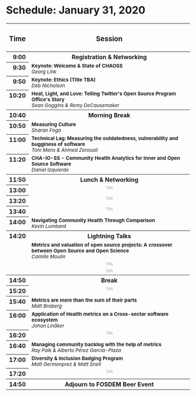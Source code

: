 # Schedule: January 31, 2020

<table>
<thead>
<!-- Header -->
<tr valign=top>
<th><h3 align=center>Time</h3>
<th colspan=2><h3 align=center>Session</h3>
<!-- Body -->

<tbody>

<!-- 9:00 - 9:30 --><!--CONFIRMED--><!--INTERIM-->
<tr valign=top>
<th align=right><time>9:00</time>
<th colspan=2><!--Interim-->
Registration & Networking

<!-- 9:30 - 9:50 --><!--UNCONFIRMED--><!--KEYNOTE-->
<tr valign=top>
<th align=right><time>9:30</time>
<td align=left><small><!--Session-->
<b>Keynote: Welcome & State of CHAOSS</b><br/>
<cite><author>Georg Link</author></cite>
<td align=center><small>

<!-- [<kbd>Slides</kbd>]() -->
<!-- [<kbd>Video</kbd>]() -->

<!-- 9:50 - 10:20 --><!--UNCONFIRMED--><!--KEYNOTE-->
<tr valign=top>
<th align=right><time>9:50</time>
<td align=left><small><!--Session-->
<b>Keynote: Ethics (Title TBA)</b><br/>
<cite><author>Deb Nicholson</author></cite>
<td align=center><small>

<!-- [<kbd>Slides</kbd>]() -->
<!-- [<kbd>Video</kbd>]() -->

<!-- 10:20 - 10:40 --><!--CONFIRMED-->
<tr valign=top>
<th align=right><time>10:20</time>
<td align=left><small><!--Session-->
<b>Heat, Light, and Love: Telling Twitter's Open Source Program Office's Story</b><br/>
<cite><author>Sean Goggins & Remy DeCausemaker</author></cite>
<td align=center><small>

<!-- [<kbd>Slides</kbd>]() -->

<!-- [<kbd>Video</kbd>]() -->

<tbody>

<!-- 10:40 - 10:50 --><!--CONFIRMED--><!--INTERIM-->
<tr valign=top>
<th align=right><time>10:40</time>
<th colspan=2><!--Interim-->
Morning Break

<!-- 10:50 - 11:00 --><!--CONFIRMED-->
<tr valign=top>
<th align=right><time>10:50</time>
<td align=left><small><!--Session-->
<b>Measuring Culture</b><br/>
<cite><author>Sharan Foga</author></cite>
<td align=center><small>

<!-- [<kbd>Slides</kbd>]() -->

<!-- [<kbd>Video</kbd>]() -->

<!-- 11:00 - 11:20 --><!--CONFIRMED-->
<tr valign=top>
<th align=right><time>11:00</time>
<td align=left><small><!--Session-->
<b>Technical Lag: Measuring the outdatedness, vulnerability and bugginess of software</b><br/>
<cite><author>Tom Mens & Ahmed Zerouali</author></cite>
<td align=center><small>

<!-- [<kbd>Slides</kbd>]() -->

<!-- [<kbd>Video</kbd>]() -->

<!-- 11:20 - 11:50 --><!--CONFIRMED-->
<tr valign=top>
<th align=right><time>11:20</time>
<td align=left><small><!--Session-->
<b>CHA-IO-SS - Community Health Analytics for Inner and Open Source Software</b><br/>
<cite><author>Daniel Izquierdo</author></cite>
<td align=center><small>

<!-- [<kbd>Slides</kbd>]() -->

<!-- [<kbd>Video</kbd>]() -->

<tbody>

<!-- 11:50 - 13:00 --><!--CONFIRMED--><!--INTERIM-->
<tr valign=top>
<th align=right><time>11:50</time>
<th colspan=2><!--Interim-->
Lunch & Networking

<!-- 13:00 - 13:20 --><!--UNCONFIRMED--><!--KEYNOTE-->
<tr valign=top>
<th align=right><time>13:00</time>
<td align=center colspan=2><small><!--Session-->
<b><samp style="color:#9999">TBA</samp></b><br/>
<!-- <cite><author hidden><samp style="color:#9999">TBA</samp></author></cite> -->
<!--<td hidden align=left><small>--><!--Session-->
<!--<td hidden align=center><small>-->

<!-- [<kbd>Slides</kbd>]() -->
<!-- [<kbd>Video</kbd>]() -->

<!-- 13:20 - 13:40 --><!--UNCONFIRMED--><!--SESSION-->
<tr valign=top>
<th align=right><time>13:20</time>
<td align=center colspan=2><small><!--Session-->
<b><samp style="color:#9999">TBA</samp></b><br/>
<!-- <cite><author hidden><samp style="color:#9999">TBA</samp></author></cite> -->
<!--<td hidden align=left><small>--><!--Session-->
<!--<td hidden align=center><small>-->

<!-- [<kbd>Slides</kbd>]() -->
<!-- [<kbd>Video</kbd>]() -->

<!-- 13:40 - 14:00 --><!--UNCONFIRMED-->
<tr valign=top>
<th align=right><time>13:40</time>
<td align=center colspan=2><small><!--Session-->
<b><samp style="color:#9999">TBA</samp></b><br/>
<!-- <cite><author hidden><samp style="color:#9999">TBA</samp></author></cite> -->
<!--<td hidden align=left><small>--><!--Session-->
<!--<td hidden align=center><small>-->

<!-- [<kbd>Slides</kbd>]() -->
<!-- [<kbd>Video</kbd>]() -->

<!-- 14:00 - 14:20 --><!--CONFIRMED-->
<tr valign=top>
<th align=right><time>14:00</time>
<td align=left><small><!--Session-->
<b>Navigating Community Health Through Comparison</b><br/>
<cite><author>Kevin Lumbard</author></cite>
<td align=center><small>

<!-- [<kbd>Slides</kbd>]() -->

<!-- [<kbd>Video</kbd>]() -->

<!-- 14:20 - 14:50  --><!--UNCONFIRMED--><!--SESSION-->
<tr valign=top>
<th rowspan=4><time>14:20</time>
<th colspan=2><!--Session-->
Lightning Talks

<!-- 14:20 - 14:50  --><!--CONFIRMED-->
<tr valign=top><td><small><b>Metrics and valuation of open source projects: A crossover between Open Source and Open Science</b><br/>
<cite><author>Camille Moulin</author></cite>
<td align=center><small>

<!-- [<kbd>Slides</kbd>]() -->

<!-- [<kbd>Video</kbd>]() -->

<!-- 14:20 - 14:50  --><!--UNCONFIRMED--><!--TALK-->
<tr valign=top>
<td align=center colspan=2><!--Talk-->
<small><b><samp style="color:#9999">TBA</samp></b>
<!--<td hidden ><small><b></b><br/>-->
<!--<td hidden align=center><small>-->

<!-- [<kbd>Slides</kbd>]() -->
<!-- [<kbd>Video</kbd>]() -->

<!-- 14:20 - 14:50  --><!--UNCONFIRMED--><!--TALK-->
<tr valign=top>
<td align=center colspan=2><!--Talk-->
<small><b><samp style="color:#9999">TBA</samp></b>
<!--<td hidden ><small><b></b><br/>-->
<!--<td hidden align=center><small>-->

<!-- [<kbd>Slides</kbd>]() -->
<!-- [<kbd>Video</kbd>]() -->

<tbody>

<!-- 14:50 - 15:20 --><!--CONFIRMED--><!--INTERIM-->
<tr valign=top>
<th align=right><time>14:50</time>
<th colspan=2><!--Interim-->
Break

<!-- 15:20 - 15:40 --><!--UNCONFIRMED-->
<tr valign=top>
<th align=right><time>15:20</time>
<td align=center colspan=2><small><!--Session-->
<b><samp style="color:#9999">TBA</samp></b><br/>
<!-- <cite><author hidden><samp style="color:#9999">TBA</samp></author></cite> -->
<!--<td hidden align=left><small>--><!--Session-->
<!--<td hidden align=center><small>-->

<!-- [<kbd>Slides</kbd>]() -->
<!-- [<kbd>Video</kbd>]() -->

<!-- 15:40 - 16:00 --><!--CONFIRMED-->
<tr valign=top>
<th align=right><time>15:40</time>
<td align=left><small><!--Session-->
<b>Metrics are more than the sum of their parts</b><br/>
<cite><author>Matt Broberg</author></cite>
<td align=center><small>

<!-- [<kbd>Slides</kbd>]() -->

<!-- [<kbd>Video</kbd>]() -->

<!-- 16:00 - 16:20 --><!--CONFIRMED-->
<tr valign=top>
<th align=right><time>16:00</time>
<td align=left><small><!--Session-->
<b>Application of Health metrics on a Cross-sector software ecosystem</b><br/>
<cite><author>Johan Linåker</author></cite>
<td align=center><small>

<!-- [<kbd>Slides</kbd>]() -->

<!-- [<kbd>Video</kbd>]() -->

<!-- 16:20 - 16:40 --><!--UNCONFIRMED-->
<tr valign=top>
<th align=right><time>16:20</time>
<td align=center colspan=2><small><!--Session-->
<b><samp style="color:#9999">TBA</samp></b><br/>
<!-- <cite><author hidden><samp style="color:#9999">TBA</samp></author></cite> -->
<!--<td hidden align=left><small>--><!--Session-->
<!--<td hidden align=center><small>-->

<!-- [<kbd>Slides</kbd>]() -->
<!-- [<kbd>Video</kbd>]() -->

<!-- 16:40 - 17:00 --><!--CONFIRMED-->
<tr valign=top>
<th align=right><time>16:40</time>
<td align=left><small><!--Session-->
<b>Managing community backlog with the help of metrics</b><br/>
<cite><author>Ray Paik & Alberto Pérez García-Plaza</author></cite>
<td align=center><small>

<!-- [<kbd>Slides</kbd>]() -->

<!-- [<kbd>Video</kbd>]() -->

<!-- 17:00 - 17:20 --><!--CONFIRMED-->
<tr valign=top>
<th align=right><time>17:00</time>
<td align=left><small><!--Session-->
<b>Diversity & Inclusion Badging Program</b><br/>
<cite><author>Matt Germonprez & Matt Snell</author></cite>
<td align=center><small>

<!-- [<kbd>Slides</kbd>]() -->

<!-- [<kbd>Video</kbd>]() -->

<!-- 17:20 - 17:40 --><!--UNCONFIRMED-->
<tr valign=top>
<th align=right><time>17:20</time>
<td align=center colspan=2><small><!--Session-->
<b><samp style="color:#9999">TBA</samp></b><br/>
<!-- <cite><author hidden><samp style="color:#9999">TBA</samp></author></cite> -->
<!--<td hidden align=left><small>--><!--Session-->
<!--<td hidden align=center><small>-->

<!-- [<kbd>Slides</kbd>]() -->
<!-- [<kbd>Video</kbd>]() -->

<tbody>

<!-- 17:40 - 15:20 --><!--CONFIRMED--><!--INTERIM-->
<tr valign=top>
<th align=right><time>14:50</time>
<th colspan=2><!--Interim-->
Adjourn to FOSDEM Beer Event

</table>
